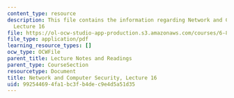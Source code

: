 ```yaml
---
content_type: resource
description: This file contains the information regarding Network and Computer Security,
  Lecture 16
file: https://ol-ocw-studio-app-production.s3.amazonaws.com/courses/6-857-network-and-computer-security-spring-2014/992544694fa1bc3fb4dec9e4d5a51d35_MIT6_857S14_Lec16.pdf
file_type: application/pdf
learning_resource_types: []
ocw_type: OCWFile
parent_title: Lecture Notes and Readings
parent_type: CourseSection
resourcetype: Document
title: Network and Computer Security, Lecture 16
uid: 99254469-4fa1-bc3f-b4de-c9e4d5a51d35
---
```

